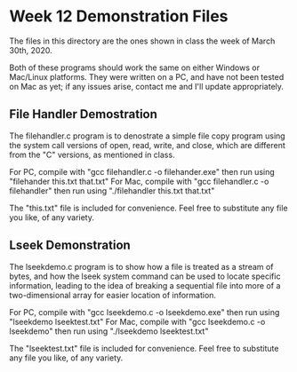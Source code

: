 # Week 12 Demonstration Files

The files in this directory are the ones shown in class the week of March 30th, 2020.

Both of these programs should work the same on either Windows or Mac/Linux platforms.  They were written on a PC, and have not been tested on Mac as yet; if any issues arise, contact me and I'll update appropriately.

## File Handler Demostration

The filehandler.c program is to denostrate a simple file copy program using the system call versions of open, read, write, and close, which are different from the "C" versions, as mentioned in class.

For PC, compile with "gcc filehandler.c -o filehander.exe" then run using "filehander this.txt that.txt"
For Mac, compile with "gcc filehandler.c -o filehandler" then run using "./filehandler this.txt that.txt"

The "this.txt" file is included for convenience.  Feel free to substitute any file you like, of any variety.

## Lseek Demonstration

The lseekdemo.c program is to show how a file is treated as a stream of bytes, and how the lseek system command can be used to locate specific information, leading to the idea of breaking a sequential file into more of a two-dimensional array for easier location of information.

For PC, compile with "gcc lseekdemo.c -o lseekdemo.exe" then run using "lseekdemo lseektest.txt"
For Mac, compile with "gcc lseekdemo.c -o lseekdemo" then run using "./lseekdemo lseektest.txt"

The "lseektest.txt" file is included for convenience.  Feel free to substitute any file you like, of any variety.



